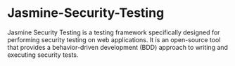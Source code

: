 # Jasmine-Security-Testing
Jasmine Security Testing is a testing framework specifically designed for performing security testing on web applications. It is an open-source tool that provides a behavior-driven development (BDD) approach to writing and executing security tests.

